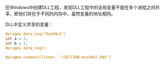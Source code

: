 在Windows中创建DLL工程，发现DLL工程中的全局变量不能在多个进程之间共享，即他们存在于不同的内存中，虽然变量的地址相同。

DLL中定义共享的变量：

```c
#pragma data_seg("KookNut")
int a = 1;
int b = 1;
#pragma data_seg()

#pragma comment(linker, "/SECTION:KootNut,RWS")
```

